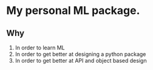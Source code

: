 # My personal ML package.

## Why
1. In order to learn ML
2. In order to get better at designing a python package
3. In order to get better at API and object based design

